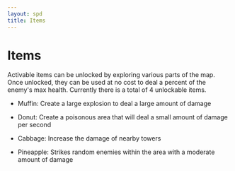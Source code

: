 ```yaml
---
layout: spd
title: Items
---
```


# Items

Activable items can be unlocked by exploring various parts of the map. Once unlocked, they can be used at no cost to deal a percent of the enemy's max health. Currently there is a total of 4 unlockable items.

* Muffin: Create a large explosion to deal a large amount of damage

* Donut: Create a poisonous area that will deal a small amount of damage per second

* Cabbage: Increase the damage of nearby towers 

* Pineapple: Strikes random enemies within the area with a moderate amount of damage
